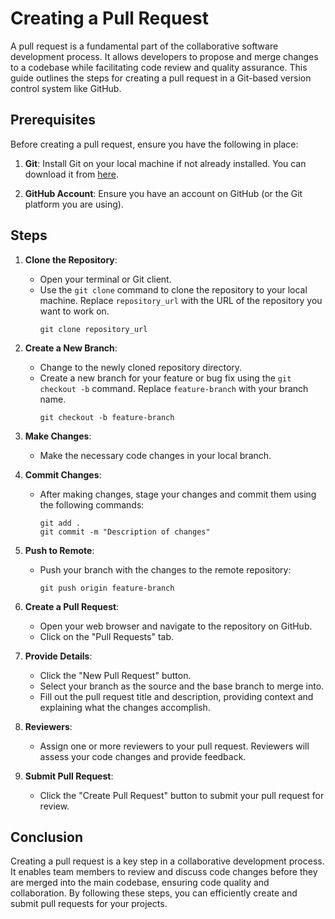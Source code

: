 # Creating a Pull Request

A pull request is a fundamental part of the collaborative software development process. It allows developers to propose and merge changes to a codebase while facilitating code review and quality assurance. This guide outlines the steps for creating a pull request in a Git-based version control system like GitHub.

## Prerequisites

Before creating a pull request, ensure you have the following in place:

1. **Git**: Install Git on your local machine if not already installed. You can download it from [here](https://git-scm.com/downloads).

2. **GitHub Account**: Ensure you have an account on GitHub (or the Git platform you are using).

## Steps

1. **Clone the Repository**:
   - Open your terminal or Git client.
   - Use the `git clone` command to clone the repository to your local machine. Replace `repository_url` with the URL of the repository you want to work on.
     ```
     git clone repository_url
     ```

2. **Create a New Branch**:
   - Change to the newly cloned repository directory.
   - Create a new branch for your feature or bug fix using the `git checkout -b` command. Replace `feature-branch` with your branch name.
     ```
     git checkout -b feature-branch
     ```

3. **Make Changes**:
   - Make the necessary code changes in your local branch.

4. **Commit Changes**:
   - After making changes, stage your changes and commit them using the following commands:
     ```
     git add .
     git commit -m "Description of changes"
     ```

5. **Push to Remote**:
   - Push your branch with the changes to the remote repository:
     ```
     git push origin feature-branch
     ```

6. **Create a Pull Request**:
   - Open your web browser and navigate to the repository on GitHub.
   - Click on the "Pull Requests" tab.

7. **Provide Details**:
   - Click the "New Pull Request" button.
   - Select your branch as the source and the base branch to merge into.
   - Fill out the pull request title and description, providing context and explaining what the changes accomplish.

8. **Reviewers**:
   - Assign one or more reviewers to your pull request. Reviewers will assess your code changes and provide feedback.

9. **Submit Pull Request**:
   - Click the "Create Pull Request" button to submit your pull request for review.

## Conclusion

Creating a pull request is a key step in a collaborative development process. It enables team members to review and discuss code changes before they are merged into the main codebase, ensuring code quality and collaboration. By following these steps, you can efficiently create and submit pull requests for your projects.

